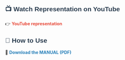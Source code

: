 <h2 style="font-family: Arial, sans-serif; color: #2c3e50;">📺 Watch Representation on YouTube</h2>

<p>
  👉 
  <a href="https://www.youtube.com/watch?v=WZXlQyzu4OE" 
     style="text-decoration: none; color: #e74c3c; font-weight: bold;" 
     target="_blank">
     YouTube representation
  </a>
</p>

<h2 style="font-family: Arial, sans-serif; color: #2c3e50;">📁 How to Use</h2>

<p>
  📄 
  <a href="https://github.com/A-Sewalam/IP_Filters---.NET-MVC/blob/master/manual_IP_practical_project.pdf" 
     style="text-decoration: none; color: #2980b9; font-weight: bold;" 
     target="_blank">
     Download the MANUAL (PDF)
  </a>
</p>
